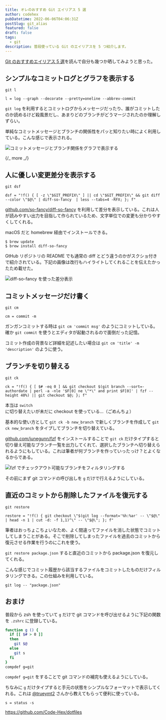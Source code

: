 ```yaml
---
title: オレのおすすめ Git エイリアス 5 選
author: codehex
pubDatetime: 2022-06-06T04:06:31Z
postSlug: git_alias
featured: false
draft: false
tags:
  - git
description: 普段使っている Git のエイリアスを 5 つ紹介します。
---
```


[Git のおすすめエイリアス 5 選](https://motemen.hatenablog.com/entry/2022/04/git-aliases)を読んで自分も幾つか晒してみようと思った。

## シンプルなコミットログとグラフを表示する

`git l`

```
l = log --graph --decorate --pretty=oneline --abbrev-commit
```

`git log` を利用するとコミットログからメッセージだったり、誰がコミットしたのか読めるけど殺風景だし、あまりどのブランチがどうマージされたのか理解しずらい。

単純なコミットメッセージとブランチの関係性をパッと知りたい時によく利用している。こんな感じで表示される。

![コミットメッセージとブランチ関係をグラフで表示する](https://user-images.githubusercontent.com/6500104/173620809-771b790a-a4fb-4c38-b4a6-7833a6c39a41.png)

{/_ more _/}

## 人に優しい変更差分を表示する

`git dsf`

```
dsf = "!f() { [ -z \"$GIT_PREFIX\" ] || cd \"$GIT_PREFIX\" && git diff --color \"$@\" | diff-so-fancy  | less --tabs=4 -RFX; }; f"
```

[github.com/so-fancy/diff-so-fancy](https://github.com/so-fancy/diff-so-fancy) を利用して差分を表示している。これは人が読みやすい出力を目指して作られているため、文字単位での変更も分かりやすくしてくれる。

macOS だと homebrew 経由でインストールできる。

```
$ brew update
$ brew install diff-so-fancy
```

GtHub リポジトリの README でも通常の diff とどう違うのかがスクショ付きで紹介されている。下記の画像は改行もハイライトしてくれることを伝えたかったため載せた。

![diff-so-fancy を使った差分表示](https://user-images.githubusercontent.com/6500104/173623988-5422be53-6fe0-4dd8-abd1-516957f04313.png)

## コミットメッセージだけ書く

`git cm`

```
cm = commit -m
```

ガンガンコミットする時は `git cm 'commit msg'` のようにコミットしている。確か `git commit` を使うとエディタが起動されるので面倒だった記憶。

コミット作成の背景など詳細を記述したい場合は `git cm 'title' -m 'description'` のように使う。

## ブランチを切り替える

`git ck`

```
ck = "!f() { [ $# -eq 0 ] && git checkout $(git branch --sort=-authordate | perl -a -nle '$F[0] ne \"*\" and print $F[0]' | fzf --height 40%) || git checkout $@; }; f"
```

本当は `switch` に切り替えたいが未だに checkout を使っている...（ごめんちょ）

基本的な使い方として `git ck -b new_branch` で新しくブランチを作成して `git ck new_branch` をタイプしてブランチを切り替えている。

[github.com/junegunn/fzf](https://github.com/junegunn/fzf) をインストールすることで `git ck` だけタイプすると切り替え可能なブランチ一覧を出力してくれて、選択したブランチへ切り替えられるようにもしている。これは筆者が何ブランチを作っていったっけ？とよくなるからである。

![fzf でチェックアウト可能なブランチをフィルタリングする](https://user-images.githubusercontent.com/6500104/173629121-eb4f5f01-fcf3-4a9a-9954-8426c53a07bf.png)

その前にまず git コマンドの呼び出しを `g` だけで行えるようにしている。

## 直近のコミットから削除したファイルを復元する

`git restore`

```
restore = "!f() { git checkout \"$(git log --format='%h:%ar' -- \"$@\" | head -n 1 | cut -d: -f 1,1)^\" -- \"$@\"; }; f"
```

筆者はおっちょこちょいなため、よく間違ってファイルを消した状態でコミットしてしまうことがある。そこで削除してしまったファイルを過去のコミットから復元させる作業を行うのにこれを使う。

`git restore package.json` すると直近のコミットから package.json を復元してくれる。

こんな感じでコミット履歴から該当するファイルをコミットしたものだけフィルタリングできる。この仕組みを利用している。

```
git log -- "package.json"
```

## おまけ

普段から zsh を使っていて `g` だけで git コマンドを呼び出せるように下記の関数を `.zshrc` に登録している。

```bash
function g () {
  if [[ $# > 0 ]]
  then
    git $@
  else
    git s
  fi
}
compdef g=git
```

`compdef g=git` をすることで git コマンドの補完も使えるようにしている。

ちなみに `g` だけタイプすると手元の状態をシンプルなフォーマットで表示してくれる。これは [@trueymt2](https://twitter.com/trueymt2) さんから教えてもらって便利に使っている。

```
s = status -s
```

https://github.com/Code-Hex/dotfiles
